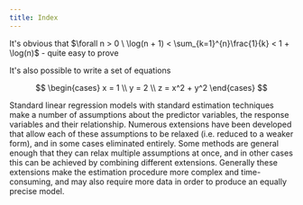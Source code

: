 ```yaml
---
title: Index
---
```

It's obvious that $\forall n > 0 \ \log(n + 1) < \sum_{k=1}^{n}\frac{1}{k} < 1 + \log(n)$ - quite easy to prove

It's also possible to write a set of equations

$$
\begin{cases}
x = 1 \\
y = 2 \\
z = x^2 + y^2
\end{cases}
$$

Standard linear regression models with standard estimation techniques make a number of assumptions about the predictor variables, the response variables and their relationship. Numerous extensions have been developed that allow each of these assumptions to be relaxed (i.e. reduced to a weaker form), and in some cases eliminated entirely. Some methods are general enough that they can relax multiple assumptions at once, and in other cases this can be achieved by combining different extensions. Generally these extensions make the estimation procedure more complex and time-consuming, and may also require more data in order to produce an equally precise model.